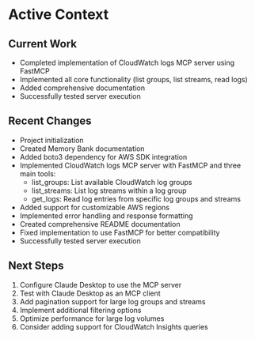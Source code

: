 # Active Context

## Current Work

- Completed implementation of CloudWatch logs MCP server using FastMCP
- Implemented all core functionality (list groups, list streams, read logs)
- Added comprehensive documentation
- Successfully tested server execution

## Recent Changes

- Project initialization
- Created Memory Bank documentation
- Added boto3 dependency for AWS SDK integration
- Implemented CloudWatch logs MCP server with FastMCP and three main tools:
  - list_groups: List available CloudWatch log groups
  - list_streams: List log streams within a log group
  - get_logs: Read log entries from specific log groups and streams
- Added support for customizable AWS regions
- Implemented error handling and response formatting
- Created comprehensive README documentation
- Fixed implementation to use FastMCP for better compatibility
- Successfully tested server execution

## Next Steps

1. Configure Claude Desktop to use the MCP server
2. Test with Claude Desktop as an MCP client
3. Add pagination support for large log groups and streams
4. Implement additional filtering options
5. Optimize performance for large log volumes
6. Consider adding support for CloudWatch Insights queries

